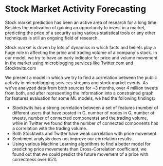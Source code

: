 Stock Market Activity Forecasting
===========================

Stock market prediction has been an active area of research for a long time. Besides the motivation of gaining an opportunity to invest in a market, predicting the price of a security using various statistical tools or any other techniques is still an ongoing field of research.

Stock market is driven by lots of dynamics in which facts and beliefs play a huge role in affecting the price and trading volume of a company's stock. In our model, we try to have an early indicator for price and volume movement in the market using microblogging services like Twitter.com and Stocktwits.com

We present a model in which we try to find a correlation between the public activity in microblogging services streams and stock market events.
As we've analyzed data from both sources for ~3 months, over 4 million tweets from both, and after representing the information into a constrained graph for features evaluation for some ML models, we had the following findings:

- Stocktwits has a strong correlation between a set of features (number of different users that have posted in G, number of nodes in G, number of tweets, number of connected components) and the trading volume, while in Twitter we found that the number of connected components has a correlation with the trading volume.
- Both Stocktwits and Twitter have weak correlation with price movement.
- Sentiment analysis does not improve our correlation results.
- Using various Machine Learning algorithms to find a better model for predicting price movements than Cross-Correlation coefficient, we found out that we could predict the future movement of a price with correctness over 65%

